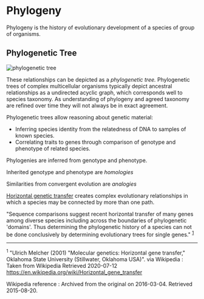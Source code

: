 # Phylogeny

Phylogeny is the history of evolutionary development of a species of group of organisms.

## Phylogenetic Tree
![phylogenetic tree](./phylogenetic-tree.svg)

These relationships can be depicted as a *phylogenetic tree.* 
Phylogenetic trees of complex multicellular organisms typically depict ancestral relationships as a undirected acyclic graph,
which corresponds well to species taxonomy.
As understanding of phylogeny and agreed taxonomy are refined over time they will not always be in exact agreement.

Phylogenetic trees allow reasoning about genetic material:
- Inferring species identity from the relatedness of DNA to samples of known species.
- Correlating traits to genes through comparison of genotype and phenotype of related species.

Phylogenies are inferred from genotype and phenotype.

Inherited genotype and phenotype are *homologies*

Similarities from convergent evolution are *analogies*

[Horizontal genetic transfer](horizontal-genetic-transfer.md) creates complex evolutionary relationships in which a species may be connected by more than one path. 

 "Sequence comparisons suggest recent horizontal transfer of many genes among diverse species including across the boundaries of phylogenetic 'domains'. Thus determining the phylogenetic history of a species can not be done conclusively by determining evolutionary trees for single genes." <sup id="a1">[1](#ref-1)</sup>



----

<sup id="ref-1">1</sup>  "Ulrich Melcher (2001) "Molecular genetics: Horizontal gene transfer," Oklahoma State University (Stillwater, Oklahoma USA)". 
via Wikipedia :
Taken from Wikipedia Retrieved 2020-07-12 
https://en.wikipedia.org/wiki/Horizontal_gene_transfer 

Wikipedia reference :
Archived from the original on 2016-03-04. Retrieved 2015-08-20.


